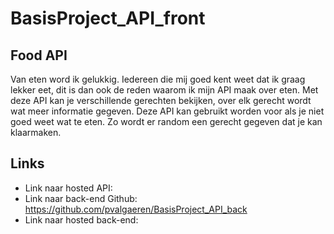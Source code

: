 # BasisProject_API_front
## Food API
Van eten word ik gelukkig. Iedereen die mij goed kent weet dat ik graag lekker eet, dit is dan ook de reden waarom ik mijn API maak over eten. Met deze API kan je verschillende gerechten bekijken, over elk gerecht wordt wat meer informatie gegeven. Deze API kan gebruikt worden voor als je niet goed weet wat te eten. Zo wordt er random een gerecht gegeven dat je kan klaarmaken.

## Links
- Link naar hosted API:
- Link naar back-end Github: https://github.com/pvalgaeren/BasisProject_API_back 
- Link naar hosted back-end:
